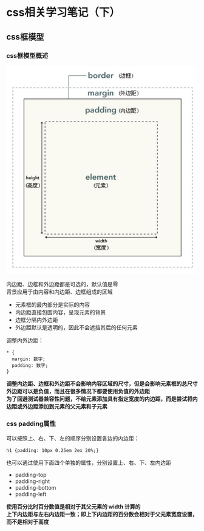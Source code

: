 # css相关学习笔记（下）

## css框模型
### css框模型概述
![css框模型](4th\1.jpg)

内边距、边框和外边距都是可选的，默认值是零  
背景应用于由内容和内边距、边框组成的区域
* 元素框的最内部分是实际的内容
* 内边距直接包围内容，呈现元素的背景
* 边框分隔内外边距
* 外边距默认是透明的，因此不会遮挡其后的任何元素

调整内外边距：

    * {
      margin: 数字;
      padding: 数字;
    }

**调整内边距、边框和外边距不会影响内容区域的尺寸，但是会影响元素框的总尺寸**  
**外边距可以是负值，而且在很多情况下都要使用负值的外边距**  
**为了回避测试器兼容性问题，不给元素添加具有指定宽度的内边距，而是尝试将内边距或外边距添加到元素的父元素和子元素**

### css padding属性

可以按照上、右、下、左的顺序分别设置各边的内边距：

    h1 {padding: 10px 0.25em 2ex 20%;}

也可以通过使用下面四个单独的属性，分别设置上、右、下、左内边距
* padding-top
* padding-right
* padding-bottom
* padding-left

**使用百分比时百分数值是相对于其父元素的 width 计算的**  
**上下内边距与左右内边距一致；即上下内边距的百分数会相对于父元素宽度设置，而不是相对于高度**